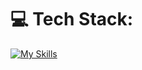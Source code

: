 
# 💻 Tech Stack:
[![My Skills](https://skillicons.dev/icons?i=js,html,css,react,tailwind,htmx,python,replit,figma,git,visualstudio,ae,ai,ps,pr,django,mongodb,nodejs,express,bootstrap,c,flutter,blender,vscode,github,linux,mysql)](https://skillicons.dev) 
